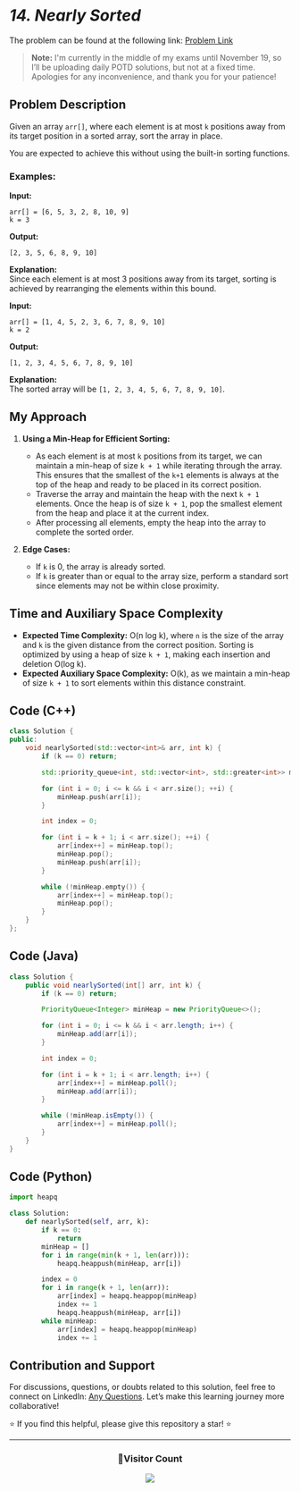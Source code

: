 # _14. Nearly Sorted_

The problem can be found at the following link: [Problem Link](https://www.geeksforgeeks.org/problems/nearly-sorted-1587115620/1)

> **Note:** I'm currently in the middle of my exams until November 19, so I’ll be uploading daily POTD solutions, but not at a fixed time. Apologies for any inconvenience, and thank you for your patience!

## Problem Description

Given an array `arr[]`, where each element is at most `k` positions away from its target position in a sorted array, sort the array in place.

You are expected to achieve this without using the built-in sorting functions.

### Examples:

**Input:**

```
arr[] = [6, 5, 3, 2, 8, 10, 9]
k = 3
```

**Output:**

```
[2, 3, 5, 6, 8, 9, 10]
```

**Explanation:**  
Since each element is at most 3 positions away from its target, sorting is achieved by rearranging the elements within this bound.

**Input:**

```
arr[] = [1, 4, 5, 2, 3, 6, 7, 8, 9, 10]
k = 2
```

**Output:**

```
[1, 2, 3, 4, 5, 6, 7, 8, 9, 10]
```

**Explanation:**  
The sorted array will be `[1, 2, 3, 4, 5, 6, 7, 8, 9, 10]`.

## My Approach

1. **Using a Min-Heap for Efficient Sorting:**

   - As each element is at most `k` positions from its target, we can maintain a min-heap of size `k + 1` while iterating through the array. This ensures that the smallest of the `k+1` elements is always at the top of the heap and ready to be placed in its correct position.
   - Traverse the array and maintain the heap with the next `k + 1` elements. Once the heap is of size `k + 1`, pop the smallest element from the heap and place it at the current index.
   - After processing all elements, empty the heap into the array to complete the sorted order.

2. **Edge Cases:**
   - If `k` is 0, the array is already sorted.
   - If `k` is greater than or equal to the array size, perform a standard sort since elements may not be within close proximity.

## Time and Auxiliary Space Complexity

- **Expected Time Complexity:** O(n log k), where `n` is the size of the array and `k` is the given distance from the correct position. Sorting is optimized by using a heap of size `k + 1`, making each insertion and deletion O(log k).
- **Expected Auxiliary Space Complexity:** O(k), as we maintain a min-heap of size `k + 1` to sort elements within this distance constraint.

## Code (C++)

```cpp
class Solution {
public:
    void nearlySorted(std::vector<int>& arr, int k) {
        if (k == 0) return;

        std::priority_queue<int, std::vector<int>, std::greater<int>> minHeap;

        for (int i = 0; i <= k && i < arr.size(); ++i) {
            minHeap.push(arr[i]);
        }

        int index = 0;

        for (int i = k + 1; i < arr.size(); ++i) {
            arr[index++] = minHeap.top();
            minHeap.pop();
            minHeap.push(arr[i]);
        }

        while (!minHeap.empty()) {
            arr[index++] = minHeap.top();
            minHeap.pop();
        }
    }
};
```

## Code (Java)

```java
class Solution {
    public void nearlySorted(int[] arr, int k) {
        if (k == 0) return;

        PriorityQueue<Integer> minHeap = new PriorityQueue<>();

        for (int i = 0; i <= k && i < arr.length; i++) {
            minHeap.add(arr[i]);
        }

        int index = 0;

        for (int i = k + 1; i < arr.length; i++) {
            arr[index++] = minHeap.poll();
            minHeap.add(arr[i]);
        }

        while (!minHeap.isEmpty()) {
            arr[index++] = minHeap.poll();
        }
    }
}
```

## Code (Python)

```python
import heapq

class Solution:
    def nearlySorted(self, arr, k):
        if k == 0:
            return
        minHeap = []
        for i in range(min(k + 1, len(arr))):
            heapq.heappush(minHeap, arr[i])

        index = 0
        for i in range(k + 1, len(arr)):
            arr[index] = heapq.heappop(minHeap)
            index += 1
            heapq.heappush(minHeap, arr[i])
        while minHeap:
            arr[index] = heapq.heappop(minHeap)
            index += 1
```

## Contribution and Support

For discussions, questions, or doubts related to this solution, feel free to connect on LinkedIn: [Any Questions](https://www.linkedin.com/in/patel-hetkumar-sandipbhai-8b110525a/). Let’s make this learning journey more collaborative!

⭐ If you find this helpful, please give this repository a star! ⭐

---

<div align="center">
  <h3><b>📍Visitor Count</b></h3>
</div>

<p align="center">
  <img src="https://profile-counter.glitch.me/Hunterdii/count.svg" />
</p>
